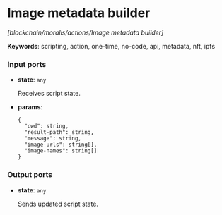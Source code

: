 # Image metadata builder

_[blockchain/moralis/actions/Image metadata builder]_

__Keywords__: scripting, action, one-time, no-code, api, metadata, nft, ipfs

### Input ports

* __state__: ` any `

    Receives script state.<br>


* __params__: 
    ```
    {
      "cwd": string,
      "result-path": string,
      "message": string,
      "image-urls": string[],
      "image-names": string[]
    }
    ```

### Output ports

* __state__: ` any `

    Sends updated script state.<br>

